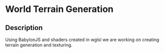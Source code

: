 # World Terrain Generation

## Description
Using BabylonJS and shaders created in wglsl we are working on creating terrain generation and texturing.
